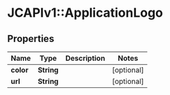 # JCAPIv1::ApplicationLogo

## Properties
Name | Type | Description | Notes
------------ | ------------- | ------------- | -------------
**color** | **String** |  | [optional] 
**url** | **String** |  | [optional] 


